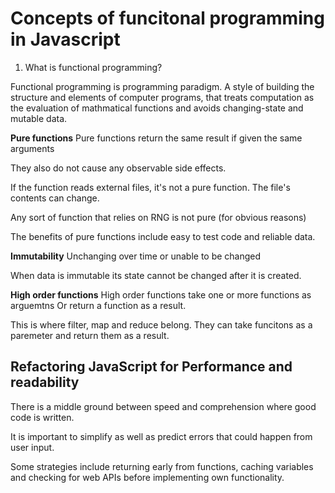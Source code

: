 # Concepts of funcitonal programming in Javascript 

1. What is functional programming? 

Functional programming is programming paradigm. A style of building the structure and elements of computer programs, that treats computation as the evaluation of mathmatical functions and avoids changing-state and mutable data. 

**Pure functions**
Pure functions return the same result if given the same arguments

They also do not cause any observable side effects. 

If the function reads external files, it's not a pure function. The file's contents can change. 

Any sort of function that relies on RNG is not pure (for obvious reasons)

The benefits of pure functions include easy to test code and reliable data. 

**Immutability**
Unchanging over time or unable to be changed

When data is immutable its state cannot be changed after it is created. 

**High order functions**
High order functions take one or more functions as arguemtns
Or return a function as a result. 

This is where filter, map and reduce belong. They can take funcitons as a paremeter and return them as a result. 

## Refactoring JavaScript for Performance and readability

There is a middle ground between speed and comprehension where good code is written. 

It is important to simplify as well as predict errors that could happen from user input. 

Some strategies include returning early from functions, caching variables and checking for web APIs before implementing own functionality. 
